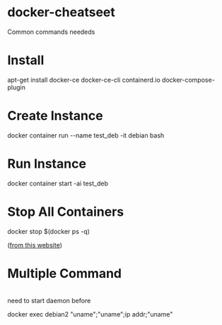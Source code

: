 # docker-cheatseet
Common commands neededs

# Install

apt-get install docker-ce docker-ce-cli containerd.io docker-compose-plugin


# Create Instance
  
  docker container run --name test_deb -it debian bash

# Run Instance

  docker container start -ai test_deb

# Stop All Containers

docker stop $(docker ps -q)

(<a target='_blank' href='https://www.unixtutorial.org/docker-stop-all-containers/'>from this website</a>)

# Multiple Command

<br>
  need to start daemon before
<br>

docker exec debian2 "uname";"uname";ip addr;"uname"
